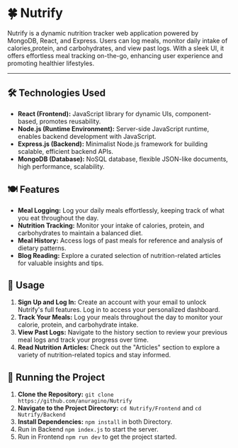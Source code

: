 # 🍀 Nutrify
Nutrify is a dynamic nutrition tracker  web application powered by MongoDB, React, and Express. Users can log meals, monitor daily intake of calories,protein, and carbohydrates, and view past logs. With a sleek UI, it offers effortless meal tracking on-the-go, enhancing user experience and promoting healthier lifestyles.

---
## 🛠️ Technologies Used

- **React (Frontend):** JavaScript library for dynamic UIs, component-based, promotes reusability.
- **Node.js (Runtime Environment):** Server-side JavaScript runtime, enables backend development with JavaScript.
- **Express.js (Backend):** Minimalist Node.js framework for building scalable, efficient backend APIs.
- **MongoDB (Database):** NoSQL database, flexible JSON-like documents, high performance, scalability.

## 🍽️ Features

- **Meal Logging:** Log your daily meals effortlessly, keeping track of what you eat throughout the day.
- **Nutrition Tracking:**  Monitor your intake of calories, protein, and carbohydrates to maintain a balanced diet.
- **Meal History:** Access logs of past meals for reference and analysis of dietary patterns.
- **Blog Reading:** Explore a curated selection of nutrition-related articles for valuable insights and tips.

## 🌟 Usage

1. **Sign Up and Log In:** Create an account with your email to unlock Nutrify's full features. Log in to access your personalized dashboard.
2. **Track Your Meals:**  Log your meals throughout the day to monitor your calorie, protein, and carbohydrate intake.
3. **View Past Logs:**  Navigate to the history section to review your previous meal logs and track your progress over time.
4.  **Read Nutrition Articles:**   Check out the "Articles" section to explore a variety of nutrition-related topics and stay informed.

## 🚦 Running the Project

1. **Clone the Repository:** `git clone https://github.com/anuragino/Nutrify`
2. **Navigate to the Project Directory:** `cd Nutrify/Frontend` and `cd Nutrify/Backend`
3. **Install Dependencies:** `npm install` in both Directory.
4. Run in Backend `npm index.js` to start the server.
5. Run in Frontend `npm run dev` to get the project started.

